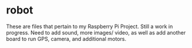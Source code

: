 robot
=====
These are files that pertain to my Raspberry Pi Project. Still a work in progress. Need to add sound, more images/ video, as well as add another board to run GPS, camera, and additional motors.
